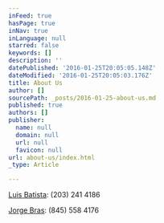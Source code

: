 ```yaml
---
inFeed: true
hasPage: true
inNav: true
inLanguage: null
starred: false
keywords: []
description: ''
datePublished: '2016-01-25T20:05:05.148Z'
dateModified: '2016-01-25T20:05:03.176Z'
title: About Us
author: []
sourcePath: _posts/2016-01-25-about-us.md
published: true
authors: []
publisher:
  name: null
  domain: null
  url: null
  favicon: null
url: about-us/index.html
_type: Article

---
```

[Luis Batista][0]: (203) 241 4186

[Jorge Bras][1]: (845) 558 4176

[0]: mailto:luis_batista@live.com
[1]: mailto:jb.cleanfree@yahoo.com